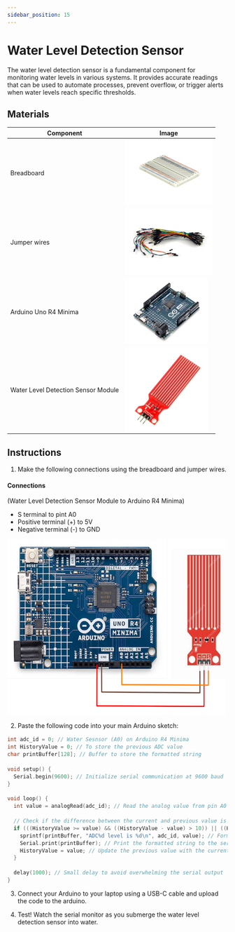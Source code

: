 ```yaml
---
sidebar_position: 15
---
```

# Water Level Detection Sensor
The water level detection sensor is a fundamental component for monitoring water levels in various systems. It provides accurate readings that can be used to automate processes, prevent overflow, or trigger alerts when water levels reach specific thresholds.

## Materials
| Component                                   | Image                                                                                          |
|---------------------------------------------|------------------------------------------------------------------------------------------------|
| Breadboard                                  | <img src="/img/docs/UNO-R4-Starter-Kit/breadboard.webp" width="200" height="150" />       |
| Jumper wires                                | <img src="/img/docs/UNO-R4-Starter-Kit/jumper-wires.webp" width="200" height="150" />       |
| Arduino Uno R4 Minima                       | <img src="/img/docs/UNO-R4-Starter-Kit/arduino-r4-minima.webp" width="190" height="150" />               |
| Water Level Detection Sensor Module         | <img src="/img/docs/UNO-R4-Starter-Kit/wlds.webp" width="190" height="190" />               |

## Instructions

1. Make the following connections using the breadboard and jumper wires.
#### Connections
(Water Level Detection Sensor Module to Arduino R4 Minima)
- S terminal to pint A0
- Positive terminal (+) to 5V
- Negative terminal (-) to GND
<img src="/img/docs/UNO-R4-Starter-Kit/WLDS.png" width="500" height="400" />

2. Paste the following code into your main Arduino sketch:
```cpp
int adc_id = 0; // Water Sesnsor (A0) on Arduino R4 Minima
int HistoryValue = 0; // To store the previous ADC value
char printBuffer[128]; // Buffer to store the formatted string

void setup() {
  Serial.begin(9600); // Initialize serial communication at 9600 baud
}

void loop() {
  int value = analogRead(adc_id); // Read the analog value from pin A0

  // Check if the difference between the current and previous value is greater than 10
  if (((HistoryValue >= value) && ((HistoryValue - value) > 10)) || ((HistoryValue < value) && ((value - HistoryValue) > 10))) {
    sprintf(printBuffer, "ADC%d level is %d\n", adc_id, value); // Format the string
    Serial.print(printBuffer); // Print the formatted string to the serial monitor
    HistoryValue = value; // Update the previous value with the current value
  }

  delay(1000); // Small delay to avoid overwhelming the serial output
}
```

3. Connect your Arduino to your laptop using a USB-C cable and upload the code to the arduino.

4. Test! Watch the serial monitor as you submerge the water level detection sensor into water.
